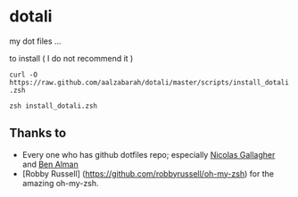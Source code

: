 dotali
======

my dot files ...

to install ( I do not recommend it )

`curl -O https://raw.github.com/aalzabarah/dotali/master/scripts/install_dotali.zsh`

`zsh install_dotali.zsh`


## Thanks to
* Every one who has github dotfiles repo; especially [Nicolas Gallagher](https://github.com/necolas/dotfiles) and [Ben Alman](https://github.com/cowboy/dotfiles) 
* [Robby Russell] (https://github.com/robbyrussell/oh-my-zsh) for the amazing oh-my-zsh.
